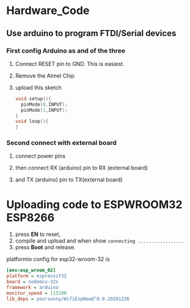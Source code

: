 # Hardware_Code



## Use arduino to program FTDI/Serial devices

### First config Arduino as and of the three

1. Connect RESET pin to GND. This is easiest.

2. Remove the Atmel Chip

3. upload this sketch

   ```cpp
   void setup(){
     pinMode(0,INPUT);
     pinMode(1,INPUT);
   }
   void loop(){
   }
   ```

   

### Second connect with external board

1. connect power pins

2. then connect RX (arduino) pin to RX (external board)

3. and TX (arduino)  pin to TX(external board)


# Uploading code to ESPWROOM32 ESP8266



1. press **EN** to reset,
2. compile and upload and when show `connecting .................`
3. press **Boot** and release.





platformio config for esp32-wroom-32 is

```ini
[env:esp_wroom_02]
platform = espressif32
board = nodemcu-32s
framework = arduino
monitor_speed = 115200
lib_deps = yoursunny/WifiEspNow@^0.0.20201226
```





